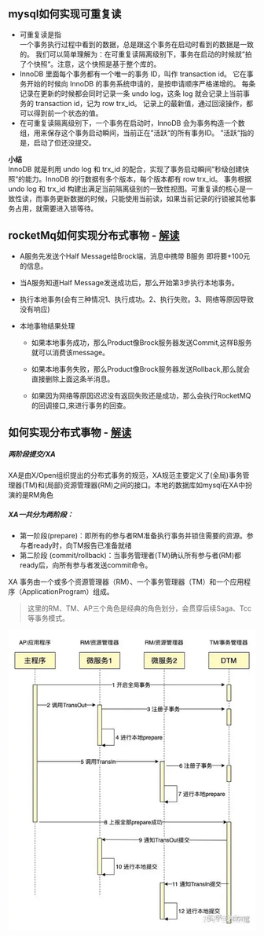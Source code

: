 mysql如何实现可重复读
-------------

* 可重复读是指  
   一个事务执行过程中看到的数据，总是跟这个事务在启动时看到的数据是一致的。
   我们可以简单理解为：在可重复读隔离级别下，事务在启动的时候就”拍了个快照“。注意，这个快照是基于整个库的。
* InnoDB 里面每个事务都有一个唯一的事务 ID，叫作 transaction id。
  它在事务开始的时候向 InnoDB 的事务系统申请的，是按申请顺序严格递增的。
  每条记录在更新的时候都会同时记录一条 undo log，这条 log 就会记录上当前事务的 transaction id，记为 row trx_id。
  记录上的最新值，通过回滚操作，都可以得到前一个状态的值。
* 在可重复读隔离级别下，一个事务在启动时，InnoDB 会为事务构造一个数组，用来保存这个事务启动瞬间，当前正在”活跃“的所有事务ID。
  ”活跃“指的是，启动了但还没提交。
  
**小结**  
InnoDB 就是利用 undo log 和 trx_id 的配合，实现了事务启动瞬间”秒级创建快照“的能力。InnoDB 的行数据有多个版本，每个版本都有 row trx_id。
事务根据 undo log 和 trx_id 构建出满足当前隔离级别的一致性视图。可重复读的核心是一致性读，而事务更新数据的时候，只能使用当前读，如果当前记录的行锁被其他事务占用，就需要进入锁等待。


rocketMq如何实现分布式事物 -  [解读](https://www.cnblogs.com/qdhxhz/p/11191399.html)
-------------
 * A服务先发送个Half Message给Brock端，消息中携带 B服务 即将要+100元的信息。

 * 当A服务知道Half Message发送成功后，那么开始第3步执行本地事务。

 * 执行本地事务(会有三种情况1、执行成功。2、执行失败。3、网络等原因导致没有响应)

 * 本地事物结果处理
   - 如果本地事务成功，那么Product像Brock服务器发送Commit,这样B服务就可以消费该message。

   - 如果本地事务失败，那么Product像Brock服务器发送Rollback,那么就会直接删除上面这条半消息。

   - 如果因为网络等原因迟迟没有返回失败还是成功，那么会执行RocketMQ的回调接口,来进行事务的回查。

如何实现分布式事物 - [解读](https://segmentfault.com/a/1190000040321750)
-------------
##### 两阶段提交/XA  
XA是由X/Open组织提出的分布式事务的规范，XA规范主要定义了(全局)事务管理器(TM)和(局部)资源管理器(RM)之间的接口。本地的数据库如mysql在XA中扮演的是RM角色

##### XA一共分为两阶段：
* 第一阶段(prepare)：即所有的参与者RM准备执行事务并锁住需要的资源。参与者ready时，向TM报告已准备就绪
* 第二阶段 (commit/rollback)：当事务管理者(TM)确认所有参与者(RM)都ready后，向所有参与者发送commit命令。

XA 事务由一个或多个资源管理器（RM）、一个事务管理器（TM）和一个应用程序（ApplicationProgram）组成。

> 这里的RM、TM、AP三个角色是经典的角色划分，会贯穿后续Saga、Tcc等事务模式。

![commitUML](commitUML.png "commitUML")

